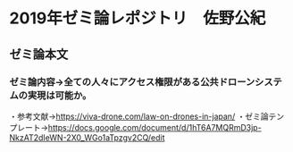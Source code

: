# 2019年ゼミ論レポジトリ　佐野公紀
## ゼミ論本文

### ゼミ論内容→全ての人々にアクセス権限がある公共ドローンシステムの実現は可能か。

・参考文献→https://viva-drone.com/law-on-drones-in-japan/
・ゼミ論テンプレート→https://docs.google.com/document/d/1hT6A7MQRmD3jp-NkzAT2dIeWN-2X0_WGo1aTpzgv2CQ/edit


